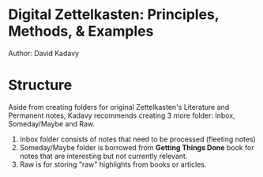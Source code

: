 # Digital Zettelkasten: Principles, Methods, & Examples
Author: David Kadavy

# Structure
Aside from creating folders for original Zettelkasten's Literature and
Permanent notes, Kadavy recommends creating 3 more folder: Inbox, Someday/Maybe
and Raw.

1. Inbox folder consists of notes that need to be processed (fleeting notes)
2. Someday/Maybe folder is borrowed from **Getting Things Done** book for notes that are interesting but not currently relevant.
3. Raw is for storing "raw" highlights from books or articles. 
